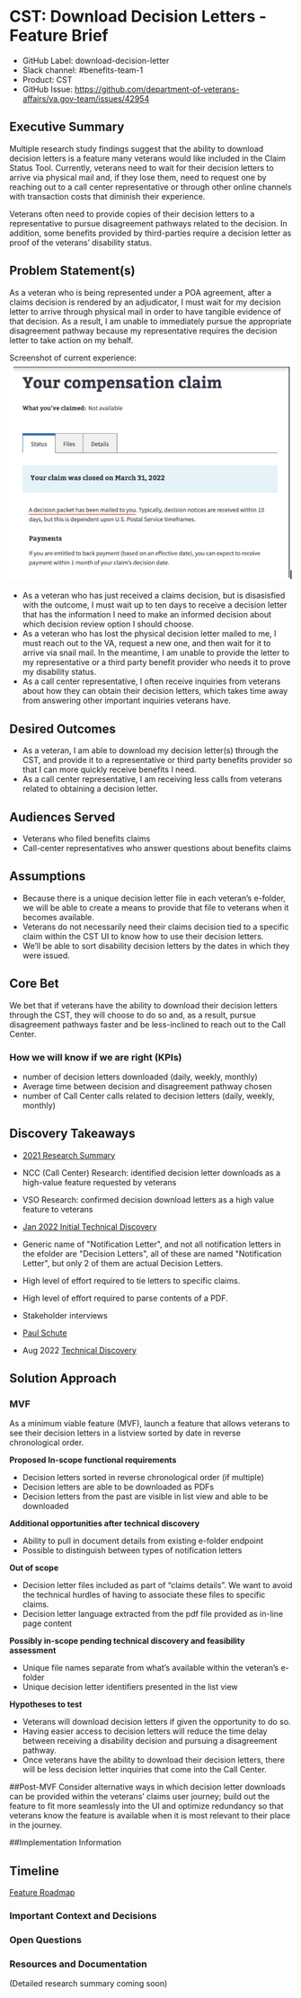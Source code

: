 # CST: Download Decision Letters - Feature Brief   
- GitHub Label: download-decision-letter
- Slack channel: #benefits-team-1
- Product: CST
- GitHub Issue: https://github.com/department-of-veterans-affairs/va.gov-team/issues/42954

## Executive Summary
Multiple research study findings suggest that the ability to download decision letters is a feature many veterans would like included in the Claim Status Tool. Currently, veterans need to wait for their decision letters to arrive via physical mail and, if they lose them, need to request one by reaching out to a call center representative or through other online channels with transaction costs that diminish their experience.

Veterans often need to provide copies of their decision letters to a representative to pursue disagreement pathways related to the decision. In addition, some benefits provided by third-parties require a decision letter as proof of the veterans’ disability status. 

## Problem Statement(s)
As a veteran who is being represented under a  POA agreement, after a claims decision is rendered by an adjudicator, I must wait for my decision letter to arrive through physical mail in order to have tangible evidence of that decision. As a result, I am unable to immediately pursue the appropriate disagreement pathway because my representative requires the decision letter to take action on my behalf. 

Screenshot of current experience: 
![current experience](https://github.com/department-of-veterans-affairs/va.gov-team/blob/master/products/claim-appeal-status/CST%20Product/CST%20compensation%20claim.png)
	
- As a veteran who has just received a claims decision, but is disasisfied with the outcome, I must wait up to ten days to receive a decision letter that has the information I need to make an informed decision about which decision review option I should choose. 
- As a veteran who has lost the physical decision letter mailed to me, I must reach out to the VA, request a new one, and then wait for it to arrive via snail mail. In the meantime, I am unable to provide the letter to my representative or a third party benefit provider who needs it to prove my disability status. 
- As a call center representative, I often receive inquiries from veterans about how they can obtain their decision letters, which takes time away from answering other important inquiries veterans have. 

## Desired Outcomes
- As a veteran, I am able to download my decision letter(s) through the CST, and provide it to a representative or third party benefits provider so that I can more quickly receive benefits I need.
- As a call center representative, I am receiving less calls from veterans related to obtaining a decision letter. 

## Audiences Served
- Veterans who filed benefits claims
- Call-center representatives who answer questions about benefits claims

## Assumptions
- Because there is a unique decision letter file in each veteran’s e-folder, we will be able to create a means to provide that file to veterans when it becomes available. 
- Veterans do not necessarily need their claims decision tied to a specific claim within the CST UI to know how to use their decision letters.
- We’ll be able to sort disability decision letters by the dates in which they were issued. 

## Core Bet
We bet that if veterans have the ability to download their decision letters through the CST, they will choose to do so and, as a result, pursue disagreement pathways faster and be less-inclined to reach out to the Call Center. 

### How we will know if we are right (KPIs)
- number of decision letters downloaded (daily, weekly, monthly)
- Average time between decision and disagreement pathway chosen
- number of Call Center calls related to decision letters (daily, weekly, monthly)

## Discovery Takeaways
- [2021 Research Summary](https://github.com/department-of-veterans-affairs/va.gov-team/blob/master/products/claim-appeal-status/research/SummaryCSTresearchOct2021/Summary%20CST%20Research%2C%20Oct%202021.pdf)
 - NCC (Call Center) Research: identified decision letter downloads as a high-value feature requested by veterans
 - VSO Research: confirmed decision download letters as a high value feature to veterans
- [Jan 2022 Initial Technical Discovery](https://github.com/department-of-veterans-affairs/va.gov-team/issues/29082#issuecomment-1015560303) 
 - Generic name of "Notification Letter", and not all notification letters in the efolder are "Decision Letters", all of these are named "Notification Letter", but only 2 of them are actual Decision Letters.
 - High level of effort required to tie letters to specific claims.
 - High level of effort required to parse contents of a PDF.

- Stakeholder interviews
 - [Paul Schute](https://docs.google.com/document/d/1GX-wt_DwJxYFJvyGKgzFmb4_VjoUPW8L396vlq1663Y/edit)
- Aug 2022 [Technical Discovery](https://docs.google.com/document/d/1SVmdrkqBnCgD1gJ0RVYJ3CcwpfkdCGcRIU8xGr6jKQQ/edit#heading=h.wmymj7j6vuhi)

## Solution Approach
### MVF
As a minimum viable feature (MVF), launch a feature that allows veterans to see their decision letters in a listview sorted by date in reverse chronological order.

**Proposed In-scope functional requirements**
- Decision letters sorted in reverse chronological order (if multiple)
- Decision letters are able to be downloaded as PDFs
- Decision letters from the past are visible in list view and able to be downloaded

**Additional opportunities after technical discovery**
- Ability to pull in document details from existing e-folder endpoint
- Possible to distinguish between types of notification letters

**Out of scope**
- Decision letter files included as part of “claims details”. We want to avoid the technical hurdles of having to associate these files to specific claims. 
- Decision letter language extracted from the pdf file provided as in-line page content

**Possibly in-scope pending technical discovery and feasibility assessment**
- Unique file names separate from what’s available within the veteran’s e-folder
- Unique decision letter identifiers presented in the list view

**Hypotheses to test**
- Veterans will download decision letters if given the opportunity to do so. 
- Having easier access to decision letters will reduce the time delay between receiving a disability decision and pursuing a disagreement pathway. 
- Once veterans have the ability to download their decision letters, there will be less decision letter inquiries that come into the Call Center.

##Post-MVF
Consider alternative ways in which decision letter downloads can be provided within the veterans’ claims user journey; build out the feature to fit more seamlessly into the UI and optimize redundancy so that veterans know the feature is available when it is most relevant to their place in the journey.

##Implementation Information
## Timeline
[Feature Roadmap](https://app.mural.co/t/coforma8350/m/coforma8350/1660574900043/cbffb96845626ec1a3429178a2278580fb7a1504?sender=u7b04181b0deced23bce71680)

### Important Context and Decisions

### Open Questions

### Resources and Documentation
(Detailed research summary coming soon)
